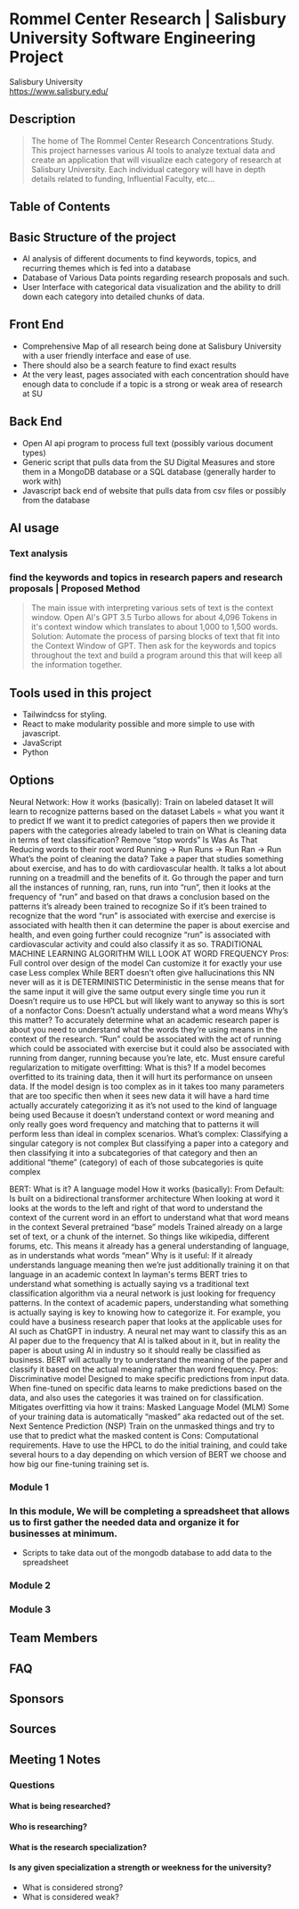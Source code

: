 # Rommel Center Research | Salisbury University Software Engineering Project

Salisbury University  
https://www.salisbury.edu/ 

## Description
> The home of The Rommel Center Research Concentrations Study. This project harnesses various AI tools to analyze textual data and create an application that will visualize each category of research at Salisbury University. Each individual category will have in depth details related to funding, Influential Faculty, etc...

## Table of Contents

## Basic Structure of the project
- AI analysis of different documents to find keywords, topics, and recurring themes which is fed into a database
- Database of Various Data points regarding research proposals and such.
- User Interface with categorical data visualization and the ability to drill down each category into detailed chunks of data.

## Front End 
- Comprehensive Map of all research being done at Salisbury University with a user friendly interface and ease of use.
- There should also be a search feature to find exact results
- At the very least, pages associated with each concentration should have enough data to conclude if a topic is a strong or weak area of research at SU

## Back End 
- Open AI api program to process full text (possibly various document types)
- Generic script that pulls data from the SU Digital Measures and store them in a MongoDB database or a SQL database (generally harder to work with)
- Javascript back end of website that pulls data from csv files or possibly from the database

## AI usage
### Text analysis
### find the keywords and topics in research papers and research proposals | Proposed Method
> The main issue with interpreting various sets of text is the context window. Open AI's GPT 3.5 Turbo allows for about 4,096 Tokens in it's context window which translates to about 1,000 to 1,500 words.
> Solution: Automate the process of parsing blocks of text that fit into the Context Window of GPT. Then ask for the keywords and topics throughout the text and build a program around this that will keep all the information together. 

## Tools used in this project
- Tailwindcss for styling.
- React to make modularity possible and more simple to use with javascript.
- JavaScript
- Python

## Options
Neural Network:
	How it works (basically):
Train on labeled dataset
It will learn to recognize patterns based on the dataset
Labels = what you want it to predict
If we want it to predict categories of papers then we provide it papers with the categories already labeled to train on
What is cleaning data in terms of text classification?
Remove “stop words”
Is
Was
As
That
Reducing words to their root word
Running -> Run
Runs -> Run
Ran -> Run
What’s the point of cleaning the data?
Take a paper that studies something about exercise, and has to do with cardiovascular health. It talks a lot about running on a treadmill and the benefits of it.
Go through the paper and turn all the instances of running, ran, runs, run into “run”, then it looks at the frequency of “run” and based on that draws a conclusion based on the patterns it’s already been trained to recognize
So if it’s been trained to recognize that the word “run” is associated with exercise and exercise is associated with health then it can determine the paper is about exercise and health, and even going further could recognize “run” is associated with cardiovascular activity and could also classify it as so.
TRADITIONAL MACHINE LEARNING ALGORITHM WILL LOOK AT WORD FREQUENCY
	Pros:
Full control over design of the model
Can customize it for exactly your use case
Less complex
While BERT doesn’t often give hallucinations this NN never will as it is DETERMINISTIC
Deterministic in the sense means that for the same input it will give the same output every single time you run it
Doesn’t require us to use HPCL but will likely want to anyway so this is sort of a nonfactor
	Cons:
Doesn’t actually understand what a word means
Why’s this matter? To accurately determine what an academic research paper is about you need to understand what the words they’re using means in the context of the research.
“Run” could be associated with the act of running which could be associated with exercise but it could also be associated with running from danger, running because you’re late, etc.
Must ensure careful regularization to mitigate overfitting:
What is this?
If a model becomes overfitted to its training data, then it will hurt its performance on unseen data. 
If the model design is too complex as in it takes too many parameters that are too specific then when it sees new data it will have a hard time actually accurately categorizing it as it’s not used to the kind of language being used
Because it doesn’t understand context or word meaning and only really goes word frequency and matching that to patterns it will perform less than ideal in complex scenarios.
What’s complex:
Classifying a singular category is not complex
But classifying a paper into a category and then classifying it into a subcategories of that category and then an additional “theme” (category) of each of those subcategories is quite complex

BERT:
	What is it?
		A language model
	How it works (basically):
From Default:
Is built on a bidirectional transformer architecture
When looking at word it looks at the words to the left and right of that word to understand the context of the current word in an effort to understand what that word means in the context
Several pretrained “base” models
Trained already on a large set of text, or a chunk of the internet. So things like wikipedia, different forums, etc.
This means it already has a general understanding of language, as in understands what words “mean”
Why is it useful:
If it already understands language meaning then we’re just additionally training it on that language in an academic context
In layman's terms BERT tries to understand what something is actually saying vs a traditional text classification algorithm via a neural network is just looking for frequency patterns.
In the context of academic papers, understanding what something is actually saying is key to knowing how to categorize it. For example, you could have a business research paper that looks at the applicable uses for AI such as ChatGPT in industry. A neural net may want to classify this as an AI paper due to the frequency that AI is talked about in it, but in reality the paper is about using AI in industry so it should really be classified as business. BERT will actually try to understand the meaning of the paper and classify it based on the actual meaning rather than word frequency.
	Pros:
Discriminative model
Designed to make specific predictions from input data.
When fine-tuned on specific data learns to make predictions based on the data, and also uses the categories it was trained on for classification. 
Mitigates overfitting via how it trains:
Masked Language Model (MLM)
Some of your training data is automatically “masked” aka redacted out of the set.
Next Sentence Prediction (NSP)
Train on the unmasked things and try to use that to predict what the masked content is
	Cons:
Computational requirements.
Have to use the HPCL to do the initial training, and could take several hours to a day depending on which version of BERT we choose and how big our fine-tuning training set is.


### Module 1
### In this module, We will be completing a spreadsheet that allows us to first gather the needed data and organize it for businesses at minimum.
- Scripts to take data out of the mongodb database to add data to the spreadsheet

### Module 2

### Module 3

## Team Members

## FAQ

## Sponsors

## Sources



## Meeting 1 Notes

### Questions 
#### What is being researched?
#### Who is researching?
#### What is the research specialization?
#### Is any given specialization a strength or weekness for the university?
- What is considered strong?
- What is considered weak?
#### 
